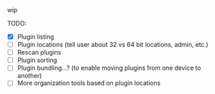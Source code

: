 wip

TODO:
- [x] Plugin listing
- [ ] Plugin locations (tell user about 32 vs 64 bit locations, admin, etc.)
- [ ] Rescan plugins
- [ ] Plugin sorting
- [ ] Plugin bundling...? (to enable moving plugins from one device to another)
- [ ] More organization tools based on plugin locations
